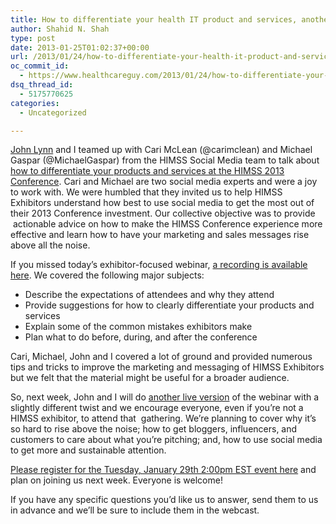 ```yaml
---
title: How to differentiate your health IT product and services, another webinar next week
author: Shahid N. Shah
type: post
date: 2013-01-25T01:02:37+00:00
url: /2013/01/24/how-to-differentiate-your-health-it-product-and-services-another-webinar-next-week/
oc_commit_id:
  - https://www.healthcareguy.com/2013/01/24/how-to-differentiate-your-health-it-product-and-services-another-webinar-next-week/1478770820
dsq_thread_id:
  - 5175770625
categories:
  - Uncategorized

---
```

[John Lynn][1] and I teamed up with Cari McLean (@carimclean) and Michael Gaspar (@MichaelGaspar) from the HIMSS Social Media team to talk about [how to differentiate your products and services at the HIMSS 2013 Conference][2]. Cari and Michael are two social media experts and were a joy to work with. We were humbled that they invited us to help HIMSS Exhibitors understand how best to use social media to get the most out of their 2013 Conference investment. Our collective objective was to provide  actionable advice on how to make the HIMSS Conference experience more effective and learn how to have your marketing and sales messages rise above all the noise.

If you missed today&#8217;s exhibitor-focused webinar, [a recording is available here][2]. We covered the following major subjects:

  * Describe the expectations of attendees and why they attend
  * Provide suggestions for how to clearly differentiate your products and services
  * Explain some of the common mistakes exhibitors make
  * Plan what to do before, during, and after the conference

Cari, Michael, John and I covered a lot of ground and provided numerous tips and tricks to improve the marketing and messaging of HIMSS Exhibitors but we felt that the material might be useful for a broader audience.

So, next week, John and I will do [another live version][3] of the webinar with a slightly different twist and we encourage everyone, even if you&#8217;re not a HIMSS exhibitor, to attend that  gathering. We&#8217;re planning to cover why it&#8217;s so hard to rise above the noise; how to get bloggers, influencers, and customers to care about what you&#8217;re pitching; and, how to use social media to get more and sustainable attention.

[Please register for the Tuesday, January 29th 2:00pm EST event here][3] and plan on joining us next week. Everyone is welcome!

If you have any specific questions you&#8217;d like us to answer, send them to us in advance and we&#8217;ll be sure to include them in the webcast.

 [1]: http://www.healthcarescene.com
 [2]: http://ow.ly/h6Nwg
 [3]: http://tinyurl.com/HIMSS13Diff
